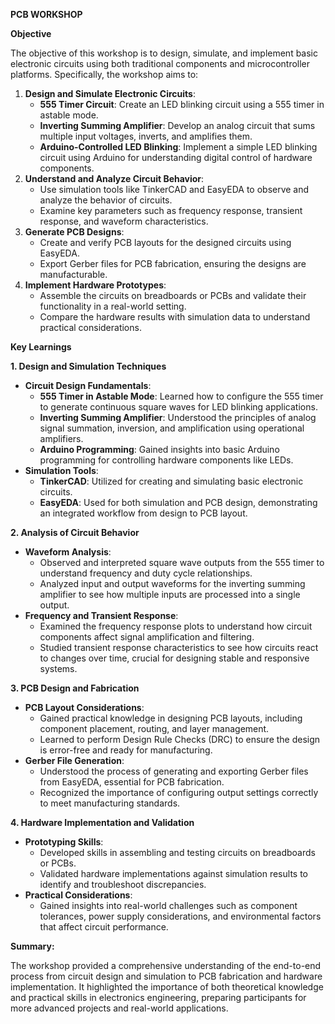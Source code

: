 **PCB WORKSHOP**

**Objective**

The objective of this workshop is to design, simulate, and implement basic electronic circuits using both traditional components and microcontroller platforms. Specifically, the workshop aims to:

1. **Design and Simulate Electronic Circuits**:
    - **555 Timer Circuit**: Create an LED blinking circuit using a 555 timer in astable mode.
    - **Inverting Summing Amplifier**: Develop an analog circuit that sums multiple input voltages, inverts, and amplifies them.
    - **Arduino-Controlled LED Blinking**: Implement a simple LED blinking circuit using Arduino for understanding digital control of hardware components.
2. **Understand and Analyze Circuit Behavior**:
    - Use simulation tools like TinkerCAD and EasyEDA to observe and analyze the behavior of circuits.
    - Examine key parameters such as frequency response, transient response, and waveform characteristics.
3. **Generate PCB Designs**:
    - Create and verify PCB layouts for the designed circuits using EasyEDA.
    - Export Gerber files for PCB fabrication, ensuring the designs are manufacturable.
4. **Implement Hardware Prototypes**:
    - Assemble the circuits on breadboards or PCBs and validate their functionality in a real-world setting.
    - Compare the hardware results with simulation data to understand practical considerations.

**Key Learnings**

**1\. Design and Simulation Techniques**

- **Circuit Design Fundamentals**:
  - **555 Timer in Astable Mode**: Learned how to configure the 555 timer to generate continuous square waves for LED blinking applications.
  - **Inverting Summing Amplifier**: Understood the principles of analog signal summation, inversion, and amplification using operational amplifiers.
  - **Arduino Programming**: Gained insights into basic Arduino programming for controlling hardware components like LEDs.
- **Simulation Tools**:
  - **TinkerCAD**: Utilized for creating and simulating basic electronic circuits.
  - **EasyEDA**: Used for both simulation and PCB design, demonstrating an integrated workflow from design to PCB layout.

**2\. Analysis of Circuit Behavior**

- **Waveform Analysis**:
  - Observed and interpreted square wave outputs from the 555 timer to understand frequency and duty cycle relationships.
  - Analyzed input and output waveforms for the inverting summing amplifier to see how multiple inputs are processed into a single output.
- **Frequency and Transient Response**:
  - Examined the frequency response plots to understand how circuit components affect signal amplification and filtering.
  - Studied transient response characteristics to see how circuits react to changes over time, crucial for designing stable and responsive systems.

**3\. PCB Design and Fabrication**

- **PCB Layout Considerations**:
  - Gained practical knowledge in designing PCB layouts, including component placement, routing, and layer management.
  - Learned to perform Design Rule Checks (DRC) to ensure the design is error-free and ready for manufacturing.
- **Gerber File Generation**:
  - Understood the process of generating and exporting Gerber files from EasyEDA, essential for PCB fabrication.
  - Recognized the importance of configuring output settings correctly to meet manufacturing standards.

**4\. Hardware Implementation and Validation**

- **Prototyping Skills**:
  - Developed skills in assembling and testing circuits on breadboards or PCBs.
  - Validated hardware implementations against simulation results to identify and troubleshoot discrepancies.
- **Practical Considerations**:
  - Gained insights into real-world challenges such as component tolerances, power supply considerations, and environmental factors that affect circuit performance.

**Summary:**

The workshop provided a comprehensive understanding of the end-to-end process from circuit design and simulation to PCB fabrication and hardware implementation. It highlighted the importance of both theoretical knowledge and practical skills in electronics engineering, preparing participants for more advanced projects and real-world applications.
